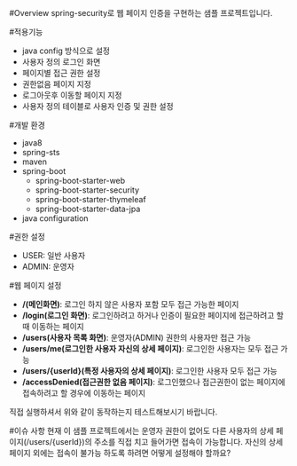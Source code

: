 #Overview
spring-security로 웹 페이지 인증을 구현하는 샘플 프로젝트입니다.

#적용기능
* java config 방식으로 설정
* 사용자 정의 로그인 화면
* 페이지별 접근 권한 설정
* 권한없음 페이지 지정
* 로그아웃후 이동할 페이지 지정
* 사용자 정의 테이블로 사용자 인증 및 권한 설정

#개발 환경
- java8
- spring-sts
- maven
- spring-boot
  - spring-boot-starter-web
  - spring-boot-starter-security
  - spring-boot-starter-thymeleaf
  - spring-boot-starter-data-jpa
- java configuration


#권한 설정
* USER: 일반 사용자
* ADMIN: 운영자


#웹 페이지 설정
* **/(메인화면)**: 로그인 하지 않은 사용자 포함 모두 접근 가능한 페이지
* **/login(로그인 화면)**: 로그인하려고 하거나 인증이 필요한 페이지에 접근하려고 할때 이동하는 페이지
* **/users(사용자 목록 화면)**: 운영자(ADMIN) 권한의 사용자만 접근 가능
* **/users/me(로그인한 사용자 자신의 상세 페이지)**: 로그인한 사용자는 모두 접근 가능
* **/users/{userId}(특정 사용자의 상세 페이지)**: 로그인한 사용자 모두 접근 가능
* **/accessDenied(접근권한 없음 페이지)**: 로그인했으나 접근권한이 없는 페이지에 접속하려고 할 경우에 이동하는 페이지

직접 실행하셔서 위와 같이 동작하는지 테스트해보시기 바랍니다.


#이슈 사항
현재 이 샘플 프로젝트에서는
운영자 권한이 없어도 다른 사용자의 상세 페이지(/users/{userId})의 주소를 직접 치고 들어가면 접속이 가능합니다.
자신의 상세 페이지 외에는 접속이 불가능 하도록 하려면 어떻게 설정해야 할까요? 
